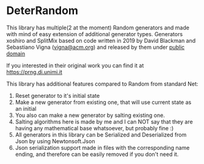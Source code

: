 # DeterRandom

This library has multiple(2 at the moment) Random generators and made with mind of easy extension of additional generator types. 
Generators xoshiro and SplitMix based on code written in 2019 by David Blackman and Sebastiano Vigna (vigna@acm.org) and released by them under [public domain](http://creativecommons.org/publicdomain/zero/1.0/)

If you interested in their original work you can find it at https://prng.di.unimi.it

This library has additional features compared to Random from standard Net:
1) Reset generator to it's initial state
2) Make a new generator from existing one, that will use current state as an initial
3) You also can make a new generator by salting existing one.
4) Salting algorithms here is made by me and I can NOT say that they are having any mathematical base whatsoever, but probably fine :)
5) All generators in this library can be Serialized and Deserialized from Json by using Newtonsoft.Json
6) Json serialization support made in files with the corresponding name ending, and therefore can be easily removed if you don't need it.
